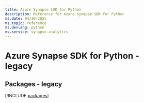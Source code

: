 ```yaml
---
title: Azure Synapse SDK for Python
description: Reference for Azure Synapse SDK for Python
ms.date: 04/30/2025
ms.topic: reference
ms.devlang: python
ms.service: synapse-analytics
---
```

# Azure Synapse SDK for Python - legacy
## Packages - legacy
[!INCLUDE [packages](synapse-index.md)]